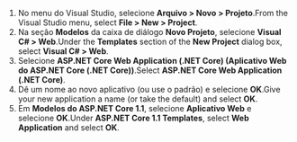 1. <span data-ttu-id="ca2f6-101">No menu do Visual Studio, selecione **Arquivo > Novo > Projeto**.</span><span class="sxs-lookup"><span data-stu-id="ca2f6-101">From the Visual Studio menu, select **File > New > Project**.</span></span>
2. <span data-ttu-id="ca2f6-102">Na seção **Modelos** da caixa de diálogo **Novo Projeto**, selecione **Visual C# > Web**.</span><span class="sxs-lookup"><span data-stu-id="ca2f6-102">Under the **Templates** section of the **New Project** dialog box, select **Visual C# > Web**.</span></span>
3. <span data-ttu-id="ca2f6-103">Selecione **ASP.NET Core Web Application (.NET Core) (Aplicativo Web do ASP.NET Core (.NET Core))**.</span><span class="sxs-lookup"><span data-stu-id="ca2f6-103">Select **ASP.NET Core Web Application (.NET Core)**.</span></span>
4. <span data-ttu-id="ca2f6-104">Dê um nome ao novo aplicativo (ou use o padrão) e selecione **OK**.</span><span class="sxs-lookup"><span data-stu-id="ca2f6-104">Give your new application a name (or take the default) and select **OK**.</span></span>
5. <span data-ttu-id="ca2f6-105">Em **Modelos do ASP.NET Core 1.1**, selecione **Aplicativo Web** e selecione **OK**.</span><span class="sxs-lookup"><span data-stu-id="ca2f6-105">Under **ASP.NET Core 1.1 Templates**, select **Web Application** and select **OK**.</span></span>

